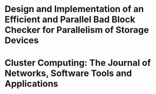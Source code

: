 # Design and Implementation of an Efficient and Parallel Bad Block Checker for Parallelism of Storage Devices
# Cluster Computing: The Journal of Networks, Software Tools and Applications 
